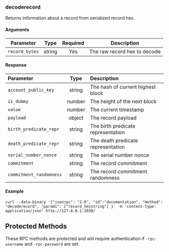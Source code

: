 ### decoderecord

Returns information about a record from serialized record hex.

#### Arguments

|    Parameter   |  Type  | Required |          Description         |
|:--------------:|:------:|:--------:|:----------------------------:|
| `record_bytes` | string |    Yes   | The raw record hex to decode |

#### Response

|        Parameter        |  Type  |             Description            |
|:----------------------- |:------:|:---------------------------------- |
| `account_public_key`    | string | The hash of current highest block  |
| `is_dummy`              | number | The height of the next block       |
| `value`                 | number | The current timestamp              |
| `payload`               | object | The record payload                 |
| `birth_predicate_repr`  | string | The birth predicate representation |
| `death_predicate_repr`  | string | The death predicate representation |
| `serial_number_nonce`   | string | The serial number nonce            |
| `commitment`            | string | The record commitment              |
| `commitment_randomness` | string | The record commitment randomness   |

#### Example
```
curl --data-binary '{"jsonrpc": "2.0", "id":"documentation", "method": "decoderecord", "params": ["record_hexstring"] }' -H 'content-type: application/json' http://127.0.0.1:3030/
```

## Protected Methods

These RPC methods are protected and will require authentication if `-rpc-username` and `-rpc-password` are set.
